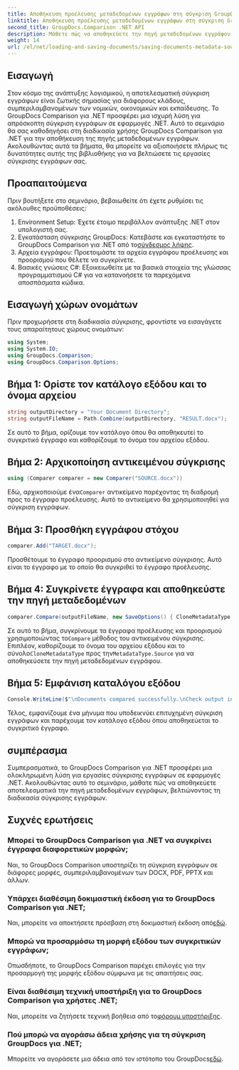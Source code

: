 ```yaml
---
title: Αποθήκευση προέλευσης μεταδεδομένων εγγράφων στη σύγκριση GroupDocs για .NET
linktitle: Αποθήκευση προέλευσης μεταδεδομένων εγγράφων στη σύγκριση GroupDocs για .NET
second_title: GroupDocs.Comparison .NET API
description: Μάθετε πώς να αποθηκεύετε την πηγή μεταδεδομένων εγγράφου χρησιμοποιώντας τη σύγκριση GroupDocs για .NET. Ακολουθήστε τον οδηγό βήμα προς βήμα για απρόσκοπτη σύγκριση εγγράφων στο .NET σας.
weight: 14
url: /el/net/loading-and-saving-documents/saving-documents-metadata-source/
---
```

## Εισαγωγή
Στον κόσμο της ανάπτυξης λογισμικού, η αποτελεσματική σύγκριση εγγράφων είναι ζωτικής σημασίας για διάφορους κλάδους, συμπεριλαμβανομένων των νομικών, οικονομικών και εκπαίδευσης. Το GroupDocs Comparison για .NET προσφέρει μια ισχυρή λύση για απρόσκοπτη σύγκριση εγγράφων σε εφαρμογές .NET. Αυτό το σεμινάριο θα σας καθοδηγήσει στη διαδικασία χρήσης GroupDocs Comparison για .NET για την αποθήκευση της πηγής μεταδεδομένων εγγράφων. Ακολουθώντας αυτά τα βήματα, θα μπορείτε να αξιοποιήσετε πλήρως τις δυνατότητες αυτής της βιβλιοθήκης για να βελτιώσετε τις εργασίες σύγκρισης εγγράφων σας.
## Προαπαιτούμενα
Πριν βουτήξετε στο σεμινάριο, βεβαιωθείτε ότι έχετε ρυθμίσει τις ακόλουθες προϋποθέσεις:
1. Environment Setup: Έχετε έτοιμο περιβάλλον ανάπτυξης .NET στον υπολογιστή σας.
2.  Εγκατάσταση σύγκρισης GroupDocs: Κατεβάστε και εγκαταστήστε το GroupDocs Comparison για .NET από το[σύνδεσμος λήψης](https://releases.groupdocs.com/comparison/net/).
3. Αρχεία εγγράφου: Προετοιμάστε τα αρχεία εγγράφου προέλευσης και προορισμού που θέλετε να συγκρίνετε.
4. Βασικές γνώσεις C#: Εξοικειωθείτε με τα βασικά στοιχεία της γλώσσας προγραμματισμού C# για να κατανοήσετε τα παρεχόμενα αποσπάσματα κώδικα.

## Εισαγωγή χώρων ονομάτων
Πριν προχωρήσετε στη διαδικασία σύγκρισης, φροντίστε να εισαγάγετε τους απαραίτητους χώρους ονομάτων:
```csharp
using System;
using System.IO;
using GroupDocs.Comparison;
using GroupDocs.Comparison.Options;
```

## Βήμα 1: Ορίστε τον κατάλογο εξόδου και το όνομα αρχείου
```csharp
string outputDirectory = "Your Document Directory";
string outputFileName = Path.Combine(outputDirectory, "RESULT.docx");
```
Σε αυτό το βήμα, ορίζουμε τον κατάλογο όπου θα αποθηκευτεί το συγκριτικό έγγραφο και καθορίζουμε το όνομα του αρχείου εξόδου.
## Βήμα 2: Αρχικοποίηση αντικειμένου σύγκρισης
```csharp
using (Comparer comparer = new Comparer("SOURCE.docx"))
```
 Εδώ, αρχικοποιούμε ένα`Comparer` αντικείμενο παρέχοντας τη διαδρομή προς το έγγραφο προέλευσης. Αυτό το αντικείμενο θα χρησιμοποιηθεί για σύγκριση εγγράφων.
## Βήμα 3: Προσθήκη εγγράφου στόχου
```csharp
comparer.Add("TARGET.docx");
```
Προσθέτουμε το έγγραφο προορισμού στο αντικείμενο σύγκρισης. Αυτό είναι το έγγραφο με το οποίο θα συγκριθεί το έγγραφο προέλευσης.
## Βήμα 4: Συγκρίνετε έγγραφα και αποθηκεύστε την πηγή μεταδεδομένων
```csharp
comparer.Compare(outputFileName, new SaveOptions() { CloneMetadataType = MetadataType.Source });
```
 Σε αυτό το βήμα, συγκρίνουμε τα έγγραφα προέλευσης και προορισμού χρησιμοποιώντας το`Compare` μέθοδος του αντικειμένου σύγκρισης. Επιπλέον, καθορίζουμε το όνομα του αρχείου εξόδου και το σύνολο`CloneMetadataType` προς την`MetadataType.Source` για να αποθηκεύσετε την πηγή μεταδεδομένων εγγράφου.
## Βήμα 5: Εμφάνιση καταλόγου εξόδου
```csharp
Console.WriteLine($"\nDocuments compared successfully.\nCheck output in {outputDirectory}.");
```
Τέλος, εμφανίζουμε ένα μήνυμα που υποδεικνύει επιτυχημένη σύγκριση εγγράφων και παρέχουμε τον κατάλογο εξόδου όπου αποθηκεύεται το συγκριτικό έγγραφο.

## συμπέρασμα
Συμπερασματικά, το GroupDocs Comparison για .NET προσφέρει μια ολοκληρωμένη λύση για εργασίες σύγκρισης εγγράφων σε εφαρμογές .NET. Ακολουθώντας αυτό το σεμινάριο, μάθατε πώς να αποθηκεύετε αποτελεσματικά την πηγή μεταδεδομένων εγγράφων, βελτιώνοντας τη διαδικασία σύγκρισης εγγράφων.
## Συχνές ερωτήσεις
### Μπορεί το GroupDocs Comparison για .NET να συγκρίνει έγγραφα διαφορετικών μορφών;
Ναι, το GroupDocs Comparison υποστηρίζει τη σύγκριση εγγράφων σε διάφορες μορφές, συμπεριλαμβανομένων των DOCX, PDF, PPTX και άλλων.
### Υπάρχει διαθέσιμη δοκιμαστική έκδοση για το GroupDocs Comparison για .NET;
 Ναι, μπορείτε να αποκτήσετε πρόσβαση στη δοκιμαστική έκδοση από[εδώ](https://releases.groupdocs.com/).
### Μπορώ να προσαρμόσω τη μορφή εξόδου των συγκριτικών εγγράφων;
Οπωσδήποτε, το GroupDocs Comparison παρέχει επιλογές για την προσαρμογή της μορφής εξόδου σύμφωνα με τις απαιτήσεις σας.
### Είναι διαθέσιμη τεχνική υποστήριξη για το GroupDocs Comparison για χρήστες .NET;
 Ναι, μπορείτε να ζητήσετε τεχνική βοήθεια από το[φόρουμ υποστήριξης](https://forum.groupdocs.com/c/comparison/12).
### Πού μπορώ να αγοράσω άδεια χρήσης για τη σύγκριση GroupDocs για .NET;
 Μπορείτε να αγοράσετε μια άδεια από τον ιστότοπο του GroupDocs[εδώ](https://purchase.groupdocs.com/buy).